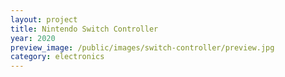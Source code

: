 ```yaml
---
layout: project
title: Nintendo Switch Controller
year: 2020
preview_image: /public/images/switch-controller/preview.jpg
category: electronics
---
```



